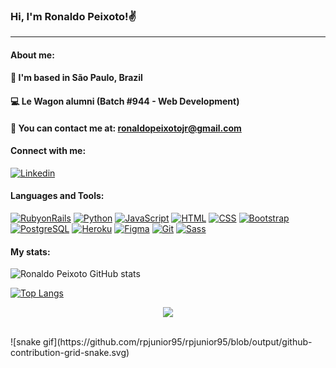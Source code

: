 ### Hi, I'm Ronaldo Peixoto!✌️
___________________________________________

#### About me:

#### 📍 I'm based in São Paulo, Brazil
#### 💻 Le Wagon alumni (Batch #944 - Web Development)
#### 📩 You can contact me at: ronaldopeixotojr@gmail.com

#### Connect with me:

[![Linkedin](https://img.shields.io/badge/LinkedIn-0077B5?style=for-the-badge&logo=linkedin&logoColor=white)](https://www.linkedin.com/in/ronaldopeixotojr/)

#### Languages and Tools:

[![RubyonRails](https://img.shields.io/badge/Ruby_on_Rails-CC0000?style=for-the-badge&logo=ruby-on-rails&logoColor=white)](https://rubyonrails.org/) [![Python](https://img.shields.io/badge/Python-14354C?style=for-the-badge&logo=python&logoColor=white)](https://www.python.org/) [![JavaScript](https://img.shields.io/badge/JavaScript-F7DF1E?style=for-the-badge&logo=javascript&logoColor=black)](https://www.javascript.com/) [![HTML](https://img.shields.io/badge/HTML5-E34F26?style=for-the-badge&logo=html5&logoColor=white)](https://developer.mozilla.org/pt-BR/docs/Web/HTML) [![CSS](https://img.shields.io/badge/CSS3-1572B6?style=for-the-badge&logo=css3&logoColor=white)](https://www.w3schools.com/css/) [![Bootstrap](https://img.shields.io/badge/Bootstrap-563D7C?style=for-the-badge&logo=bootstrap&logoColor=white)](https://getbootstrap.com/) [![PostgreSQL](https://img.shields.io/badge/PostgreSQL-316192?style=for-the-badge&logo=postgresql&logoColor=white)](https://www.postgresql.org/) [![Heroku](https://img.shields.io/badge/Heroku-430098?style=for-the-badge&logo=heroku&logoColor=white)](https://www.heroku.com/) [![Figma](https://img.shields.io/badge/Figma-F24E1E?style=for-the-badge&logo=figma&logoColor=white)](https://www.figma.com/) [![Git](https://img.shields.io/badge/GIT-E44C30?style=for-the-badge&logo=git&logoColor=white)](https://git-scm.com/) [![Sass](https://img.shields.io/badge/Sass-CC6699?style=for-the-badge&logo=sass&logoColor=white)](https://sass-lang.com/)

#### My stats:

![Ronaldo Peixoto GitHub stats](https://github-readme-stats.vercel.app/api?username=rpjunior95&show_icons=true&theme=default)

[![Top Langs](https://github-readme-stats.vercel.app/api/top-langs/?username=rpjunior95&layout=compact)](https://github.com/rpjunior95/github-readme-stats)
</br>
<p align="center">   <img alingn="center" src="https://profile-counter.glitch.me/rpjunior95/count.svg" /></p>
</br>
![snake gif](https://github.com/rpjunior95/rpjunior95/blob/output/github-contribution-grid-snake.svg)
